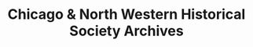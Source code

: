 ---
layout: repo
title: "Chicago & North Western Historical Society Archives"
id: 15991
permalink: repos/15991/
---